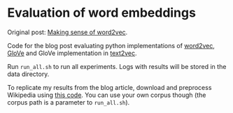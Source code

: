 Evaluation of word embeddings
=============================

Original post: [Making sense of word2vec](http://radimrehurek.com/2014/12/making-sense-of-word2vec/).

Code for the blog post evaluating python implementations of [word2vec](https://github.com/piskvorky/gensim), [GloVe](https://github.com/maciejkula/glove-python) and GloVe implementation in [text2vec](https://github.com/dselivanov/text2vec).

Run `run_all.sh` to run all experiments. Logs with results will be stored in the data directory.

To replicate my results from the blog article, download and preprocess Wikipedia using [this code](https://github.com/piskvorky/sim-shootout).
You can use your own corpus though (the corpus path is a parameter to `run_all.sh`).
